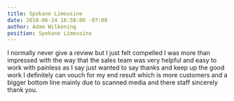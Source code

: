 ```yaml
---
title: Spokane Limousine
date: 2018-06-24 16:58:00 -07:00
author: Adam Wilkening
position: Spokane Limousine
---
```


I normally never give a review but I just felt compelled I was more than impressed with the way that the sales team was very helpful and easy to work with painless as I say just wanted to say thanks and keep up the good work I definitely can vouch for my end result which is more customers and a bigger bottom line mainly due to scanned media and there staff sincerely thank you.